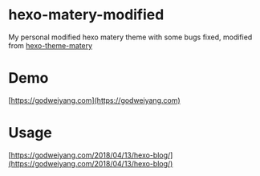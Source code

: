 # hexo-matery-modified
My personal modified hexo matery theme with some bugs fixed, modified from [hexo-theme-matery](https://github.com/blinkfox/hexo-theme-matery)

# Demo
[https://godweiyang.com](https://godweiyang.com)

# Usage
[https://godweiyang.com/2018/04/13/hexo-blog/](https://godweiyang.com/2018/04/13/hexo-blog/)